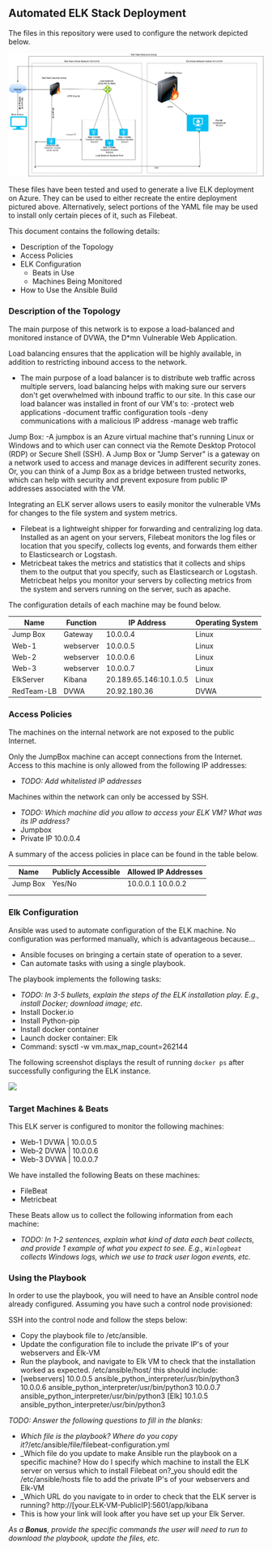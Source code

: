 ## Automated ELK Stack Deployment

The files in this repository were used to configure the network depicted below.

![](images/Diagram.png)

These files have been tested and used to generate a live ELK deployment on Azure. They can be used to either recreate the entire deployment pictured above. Alternatively, select portions of the YAML file may be used to install only certain pieces of it, such as Filebeat.

This document contains the following details:
- Description of the Topology
- Access Policies
- ELK Configuration
  - Beats in Use
  - Machines Being Monitored
- How to Use the Ansible Build


### Description of the Topology

The main purpose of this network is to expose a load-balanced and monitored instance of DVWA, the D*mn Vulnerable Web Application.

Load balancing ensures that the application will be highly available, in addition to restricting inbound access to the network.
- The main purpose of a load balancer is to distribute web traffic across multiple servers, load balancing helps with making sure our servers don't get
overwhelmed with inbound traffic to our site. In this case our load balancer was installed in front of our VM's to:
-protect web applications
-document traffic configuration tools
-deny communications with a malicious IP address
-manage web traffic

Jump Box:
-A jumpbox is an Azure virtual machine that's running Linux or Windows and to which user can connect via the Remote Desktop Protocol (RDP) 
or Secure Shell (SSH). A Jump Box or "Jump Server" is a gateway on a network used to access and manage devices in adifferent security zones.
Or, you can think of a Jump Box as a bridge between trusted networks, which can help with security and prevent exposure from public IP addresses 
associated with the VM. 

Integrating an ELK server allows users to easily monitor the vulnerable VMs for changes to the file system and system metrics.
- Filebeat is a lightweight shipper for forwarding and centralizing log data. Installed as an agent on your servers, Filebeat monitors
the log files or location that you specify, collects log events, and forwards them either to Elasticsearch or Logstash.
- Metricbeat takes the metrics and statistics that it collects and ships them to the output that you specify, such as Elasticsearch or Logstash.
Metricbeat helps you monitor your servers by collecting metrics from the system and servers running on the server, such as apache.

The configuration details of each machine may be found below.

| Name       | Function |        IP Address      | Operating System |
|----------  |----------|------------------------|------------------|
| Jump Box   | Gateway  | 10.0.0.4               | Linux            |
| Web-1      | webserver| 10.0.0.5               | Linux            |
| Web-2      | webserver| 10.0.0.6               | Linux            |
| Web-3      | webserver| 10.0.0.7               | Linux            |
| ElkServer  | Kibana   | 20.189.65.146:10.1.0.5 | Linux            |
| RedTeam-LB | DVWA     | 20.92.180.36           | DVWA             |

### Access Policies

The machines on the internal network are not exposed to the public Internet. 

Only the JumpBox machine can accept connections from the Internet. Access to this machine is only allowed from the following IP addresses:
- _TODO: Add whitelisted IP addresses_

Machines within the network can only be accessed by SSH.
- _TODO: Which machine did you allow to access your ELK VM? What was its IP address?_
- Jumpbox 
- Private IP 10.0.0.4

A summary of the access policies in place can be found in the table below.

| Name     | Publicly Accessible | Allowed IP Addresses |
|----------|---------------------|----------------------|
| Jump Box | Yes/No              | 10.0.0.1 10.0.0.2    |
|          |                     |                      |
|          |                     |                      |

### Elk Configuration

Ansible was used to automate configuration of the ELK machine. No configuration was performed manually, which is advantageous because...
- Ansible focuses on bringing a certain state of operation to a sever.
- Can automate tasks with using a single playbook.

The playbook implements the following tasks:
- _TODO: In 3-5 bullets, explain the steps of the ELK installation play. E.g., install Docker; download image; etc._
- Install Docker.io
- Install Python-pip
- Install docker container
- Launch docker container: Elk 
- Command: sysctl -w vm.max_map_count=262144

The following screenshot displays the result of running `docker ps` after successfully configuring the ELK instance.

![](images/docker_ps_output.png)

### Target Machines & Beats
This ELK server is configured to monitor the following machines:
- Web-1 DVWA | 10.0.0.5
- Web-2 DVWA | 10.0.0.6
- Web-3 DVWA | 10.0.0.7

We have installed the following Beats on these machines:
- FileBeat 
- Metricbeat 

These Beats allow us to collect the following information from each machine:
- _TODO: In 1-2 sentences, explain what kind of data each beat collects, and provide 1 example of what you expect to see. E.g., `Winlogbeat` collects Windows logs, which we use to track user logon events, etc._

### Using the Playbook
In order to use the playbook, you will need to have an Ansible control node already configured. Assuming you have such a control node provisioned: 

SSH into the control node and follow the steps below:
- Copy the playbook file to /etc/ansible.
- Update the configuration file to include the private IP's of your webservers and Elk-VM 
- Run the playbook, and navigate to Elk VM to check that the installation worked as expected. /etc/ansible/host/ this should include:
- [webservers]
  10.0.0.5 ansible_python_interpreter/usr/bin/python3
  10.0.0.6 ansible_python_interpreter/usr/bin/python3
  10.0.0.7 ansible_python_interpreter/usr/bin/python3
  [Elk]
  10.1.0.5 ansible_python_interpreter/usr/bin/python3

_TODO: Answer the following questions to fill in the blanks:_
- _Which file is the playbook? Where do you copy it?_/etc/ansible/file/filebeat-configuration.yml
- _Which file do you update to make Ansible run the playbook on a specific machine? How do I specify which machine to install the ELK server on versus which to install Filebeat on?_you should edit the /etc/ansible/hosts file to add the private IP's of your webservers and Elk-VM
- _Which URL do you navigate to in order to check that the ELK server is running?
http://[your.ELK-VM-PublicIP]:5601/app/kibana
- This is how your link will look after you have set up your Elk Server. 

_As a **Bonus**, provide the specific commands the user will need to run to download the playbook, update the files, etc._